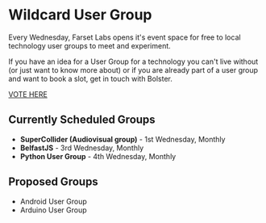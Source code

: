 Wildcard User Group
===================

Every Wednesday, Farset Labs opens it's event space for free to local
technology user groups to meet and experiment.

If you have an idea for a User Group for a technology you can't live without
(or just want to know more about) or if you are already part of a user group
and want to book a slot, get in touch with Bolster.

[VOTE HERE](http://www.doodle.com/tdc889w2u5itpzg5)


Currently Scheduled Groups
--------------------------

 - **SuperCollider (Audiovisual group)** - 1st Wednesday, Monthly
 - **BelfastJS** - 3rd Wednesday, Monthly
 - **Python User Group** - 4th Wednesday, Monthly

Proposed Groups
---------------

 - Android User Group
 - Arduino User Group
